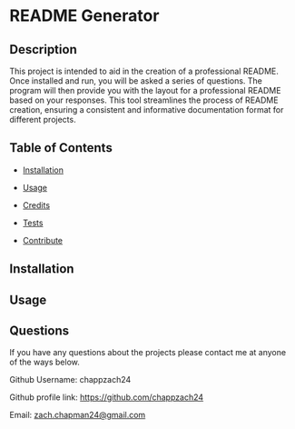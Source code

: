 # README Generator 

  ## Description
  This project is intended to aid in the creation of a professional README. Once installed and run, you will be asked a series of questions. The program will then provide you with the layout for a professional README based on your responses. This tool streamlines the process of README creation, ensuring a consistent and informative documentation format for different projects.
  
  ## Table of Contents
  
  - [Installation](#installation)
  - [Usage](#usage)
  - [Credits](#credits)
  
  - [Tests](#tests)
  - [Contribute](#contribute)
  
  ## Installation
  
  
  
  ## Usage
  
  
  
  
  
  
  ## Questions

  If you have any questions about the projects please contact me at anyone of the ways below.

  Github Username: chappzach24

  Github profile link: https://github.com/chappzach24

  Email: zach.chapman24@gmail.com
  